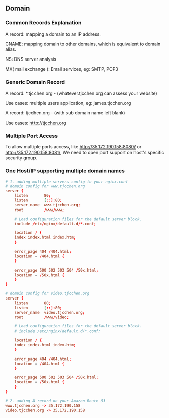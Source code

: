 ## Domain

### Common Records Explanation

A record: mapping a domain to an IP address.

CNAME: mapping domain to other domains, which is equivalent to domain alias.

NS: DNS server analysis

MX( mail exchange ): Email services, eg: SMTP, POP3


### Generic Domain Record

A record: *.tjcchen.org - (whatever.tjcchen.org can assess your website)

Use cases: multiple users application, eg: james.tjcchen.org

A record: tjcchen.org - (with sub domain name left blank)

Use cases: http://tjcchen.org


### Multiple Port Access

To allow multiple ports access, like http://35.172.190.158:8080/ or http://35.172.190.158:8081/,
We need to open port support on host's specific security group.


### One Host/IP supporting multiple domain names

```conf
# 1. adding multiple servers config to your nginx.conf
# domain config for www.tjcchen.org
server {
    listen       80;
    listen       [::]:80;
    server_name  www.tjcchen.org;
    root         /www/www;

    # Load configuration files for the default server block.
    include /etc/nginx/default.d/*.conf;

    location / {
    index index.html index.htm;
    }

    error_page 404 /404.html;
    location = /404.html {
    }

    error_page 500 502 503 504 /50x.html;
    location = /50x.html {
    }
}

# domain config for video.tjcchen.org
server {
    listen       80;
    listen       [::]:80;
    server_name  video.tjcchen.org;
    root         /www/video;

    # Load configuration files for the default server block.
    # include /etc/nginx/default.d/*.conf;

    location / {
    index index.html index.htm;
    }

    error_page 404 /404.html;
    location = /404.html {
    }

    error_page 500 502 503 504 /50x.html;
    location = /50x.html {
    }
}

# 2. adding A record on your Amazon Route 53
www.tjcchen.org -> 35.172.190.158
video.tjcchen.org -> 35.172.190.158
```

